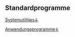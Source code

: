 ## Standardprogramme

[Systemutilities&darr;](/kapitel-3-standardprogramme/systemutilies.md)

[Anwendungsprogramme&darr;](/kapitel-3-standardprogramme/anwendungsprogramme.md)

